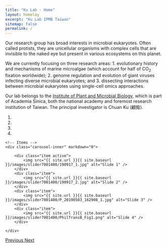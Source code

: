 ```yaml
---
title: "Ku Lab - Home"
layout: homelay
excerpt: "Ku Lab IPMB Taiwan"
sitemap: false
permalink: /
---
```


Our research group has broad interests in microbial eukaryotes. Often called protists, they are unicellular organisms with complex cells that are invisible to the naked eye but present in various ecosystems on this planet.

We are currently focusing on three research areas: 1. evolutionary history and mechanisms of marine microalgae (which account for half of CO<sub>2</sub> fixation worldwide); 2. genome regulation and evolution of giant viruses infecting diverse microbial eukaryotes; and 3. dissecting interactions between microbial eukaryotes using single-cell omics approaches.

Our lab belongs to the [Institute of Plant and Microbial Biology](https://ipmb.sinica.edu.tw/en), which is part of Academia Sinica, both the national academy and foremost research institution of Taiwan. The principal investigator is Chuan Ku (顧銓).






<div markdown="0" id="carousel" class="carousel slide" data-ride="carousel" data-interval="5000" data-pause="hover" >
    <!-- Menu -->
    <ol class="carousel-indicators">
        <li data-target="#carousel" data-slide-to="0" class="active"></li>
        <li data-target="#carousel" data-slide-to="1"></li>
        <li data-target="#carousel" data-slide-to="2"></li>
        <li data-target="#carousel" data-slide-to="3"></li>
    </ol>

    <!-- Items -->
    <div class="carousel-inner" markdown="0">

        <div class="item active">
            <img src="{{ site.url }}{{ site.baseurl }}/images/slider7001400/190917_1.jpg" alt="Slide 1" />
        </div>
        <div class="item">
            <img src="{{ site.url }}{{ site.baseurl }}/images/slider7001400/190917_2.jpg" alt="Slide 2" />
        </div>
        <div class="item">
            <img src="{{ site.url }}{{ site.baseurl }}/images/slider7001400/P_20190503_162908_1.jpg" alt="Slide 3" />
        </div>
        <div class="item">
            <img src="{{ site.url }}{{ site.baseurl }}/images/slider7001400/PhilTransB_Fig1.png" alt="Slide 4" />
        </div>

    </div>
  <a class="left carousel-control" href="#carousel" role="button" data-slide="prev">
    <span class="glyphicon glyphicon-chevron-left" aria-hidden="true"></span>
    <span class="sr-only">Previous</span>
  </a>
  <a class="right carousel-control" href="#carousel" role="button" data-slide="next">
    <span class="glyphicon glyphicon-chevron-right" aria-hidden="true"></span>
    <span class="sr-only">Next</span>
  </a>
</div>



<br/>
<br/>
<br/>
